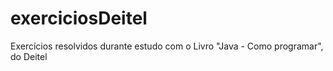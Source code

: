 # exerciciosDeitel
Exercícios resolvidos durante estudo com o Livro "Java - Como programar", do Deitel
